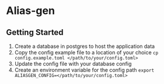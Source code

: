 # Alias-gen


## Getting Started

1. Create a database in postgres to host the application data
1. Copy the config example file to a location of your choice
```cp config.example.toml </path/to/your/config.toml>```
1. Update the config file with your database config
1. Create an environment variable for the config path
```export ALIASGEN_CONFIG=</path/to/your/config.toml>```

